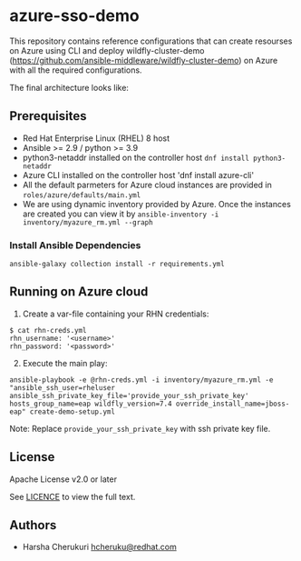 # azure-sso-demo

This repository contains reference configurations that can create resourses on Azure using CLI and deploy 
wildfly-cluster-demo (https://github.com/ansible-middleware/wildfly-cluster-demo) on Azure with all the required configurations.

The final architecture looks like:

## Prerequisites

* Red Hat Enterprise Linux (RHEL) 8 host
* Ansible >= 2.9 / python >= 3.9
* python3-netaddr installed on the controller host `dnf install python3-netaddr`
* Azure CLI installed on the controller host 'dnf install azure-cli'
* All the default parmeters for Azure cloud instances are provided in `roles/azure/defaults/main.yml`
* We are using dynamic inventory provided  by Azure. Once the instances are created you can view it by `ansible-inventory -i inventory/myazure_rm.yml --graph`

### Install Ansible Dependencies

`ansible-galaxy collection install -r requirements.yml`

## Running on Azure cloud

1. Create a var-file containing your RHN credentials:
```
$ cat rhn-creds.yml
rhn_username: '<username>'
rhn_password: '<password>'
```

2. Execute the main play:
```
ansible-playbook -e @rhn-creds.yml -i inventory/myazure_rm.yml -e "ansible_ssh_user=rheluser ansible_ssh_private_key_file='provide_your_ssh_private_key' hosts_group_name=eap wildfly_version=7.4 override_install_name=jboss-eap" create-demo-setup.yml
```
Note: Replace `provide_your_ssh_private_key` with ssh private key file.

## License

Apache License v2.0 or later

See [LICENCE](LICENSE) to view the full text.


## Authors

* Harsha Cherukuri <hcheruku@redhat.com>
